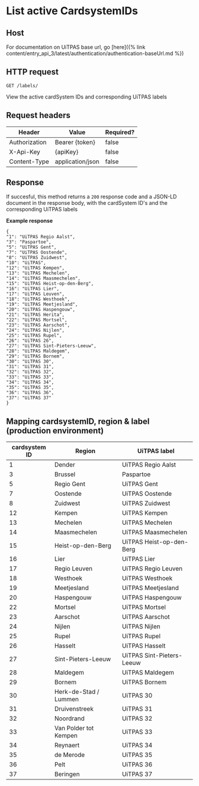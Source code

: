 ---
---

# List active CardsystemIDs

## Host

 For documentation on UiTPAS base url, go [here]({% link content/entry_api_3/latest/authentication/authentication-baseUrl.md %})

## HTTP request

```
GET /labels/
```
View the active cardSystem IDs and corresponding UiTPAS labels

## Request headers

| Header        | Value            | Required? |
| ------------- | ---------------- | --------- |
| Authorization | Bearer {token}   | false     |
| X-Api-Key     | {apiKey}         | false     |
| Content-Type  | application/json | false     |

## Response

If succesful, this method returns a `200` response code and a JSON-LD document in the response body, with the cardSystem ID's and the corresponding UiTPAS labels

**Example response**

```
{
"1": "UiTPAS Regio Aalst",
"3": "Paspartoe",
"5": "UiTPAS Gent",
"7": "UiTPAS Oostende",
"8": "UiTPAS Zuidwest",
"10": "UiTPAS",
"12": "UiTPAS Kempen",
"13": "UiTPAS Mechelen",
"14": "UiTPAS Maasmechelen",
"15": "UiTPAS Heist-op-den-Berg",
"16": "UiTPAS Lier",
"17": "UiTPAS Leuven",
"18": "UiTPAS Westhoek",
"19": "UiTPAS Meetjesland",
"20": "UiTPAS Haspengouw",
"21": "UiTPAS Herita",
"22": "UiTPAS Mortsel",
"23": "UiTPAS Aarschot",
"24": "UiTPAS Nijlen",
"25": "UiTPAS Rupel",
"26": "UiTPAS 26",
"27": "UiTPAS Sint-Pieters-Leeuw",
"28": "UiTPAS Maldegem",
"29": "UiTPAS Bornem",
"30": "UiTPAS 30",
"31": "UiTPAS 31",
"32": "UiTPAS 32",
"33": "UiTPAS 33",
"34": "UiTPAS 34",
"35": "UiTPAS 35",
"36": "UiTPAS 36",
"37": "UiTPAS 37"
}
```

## Mapping cardsystemID, region & label (production environment)

| cardsystem ID | Region                | UiTPAS label              |
|---------------|-----------------------|---------------------------|
| 1             | Dender                | UiTPAS Regio Aalst        |
| 3             | Brussel               | Paspartoe                 |
| 5             | Regio Gent            | UiTPAS Gent               |
| 7             | Oostende              | UiTPAS Oostende           |
| 8             | Zuidwest              | UiTPAS Zuidwest           |
| 12            | Kempen                | UiTPAS Kempen             |
| 13            | Mechelen              | UiTPAS Mechelen           |
| 14            | Maasmechelen          | UiTPAS Maasmechelen       |
| 15            | Heist-op-den-Berg     | UiTPAS Heist-op-den-Berg  |
| 16            | Lier                  | UiTPAS Lier               |
| 17            | Regio Leuven          | UiTPAS Regio Leuven       |
| 18            | Westhoek              | UiTPAS Westhoek           |
| 19            | Meetjesland           | UiTPAS Meetjesland        |
| 20            | Haspengouw            | UiTPAS Haspengouw         |
| 22            | Mortsel               | UiTPAS Mortsel            |
| 23            | Aarschot              | UiTPAS Aarschot           |
| 24            | Nijlen                | UiTPAS Nijlen             |
| 25            | Rupel                 | UiTPAS Rupel              |
| 26            | Hasselt               | UiTPAS Hasselt            |
| 27            | Sint-Pieters-Leeuw    | UiTPAS Sint-Pieters-Leeuw |
| 28            | Maldegem              | UiTPAS Maldegem           |
| 29            | Bornem                | UiTPAS Bornem             |
| 30            | Herk-de-Stad / Lummen | UiTPAS 30                 |
| 31            | Druivenstreek         | UiTPAS 31                 |
| 32            | Noordrand             | UiTPAS 32                 |
| 33            | Van Polder tot Kempen | UiTPAS 33                 |
| 34            | Reynaert              | UiTPAS 34                 |
| 35            | de Merode             | UiTPAS 35                 |
| 36            | Pelt                  | UiTPAS 36                 |
| 37            | Beringen              | UiTPAS 37                 |
